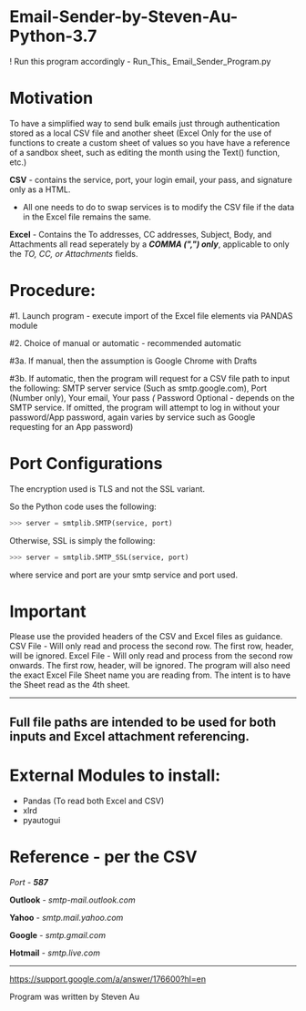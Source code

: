 # Email-Sender-by-Steven-Au-Python-3.7
! Run this program accordingly - Run_This_ Email_Sender_Program.py

# Motivation
To have a simplified way to send bulk emails just through authentication stored as a local CSV file and another sheet (Excel Only for the use of functions to create a custom sheet of values so you have have a reference of a sandbox sheet, such as editing the month using the Text() function, etc.)

**CSV** - contains the service, port, your login email, your pass, and signature only as a HTML.
- All one needs to do to swap services is to modify the CSV file if the data in the Excel file remains the same.

**Excel** - Contains the To addresses, CC addresses, Subject, Body, and Attachments all read seperately by a ***COMMA (",") only***, applicable to only the *TO, CC, or Attachments* fields.

# Procedure:

#1. Launch program - execute import of the Excel file elements via PANDAS module

#2. Choice of manual or automatic - recommended automatic

#3a. If manual, then the assumption is Google Chrome with Drafts

#3b. If automatic, then the program will request for a CSV file path to input the following: 
SMTP server service (Such as smtp.google.com), Port (Number only), Your email, Your pass *(* Password Optional - depends on the SMTP service. If omitted, the program will attempt to log in without your password/App password, again varies by service such as Google requesting for an App password)

# Port Configurations
The encryption used is TLS and not the SSL variant. 

So the Python code uses the following:
```python
>>> server = smtplib.SMTP(service, port)
```
Otherwise, SSL is simply the following:
```python
>>> server = smtplib.SMTP_SSL(service, port)
```

where service and port are your smtp service and port used.

# Important
Please use the provided headers of the CSV and Excel files as guidance.
CSV File - Will only read and process the second row. The first row, header, will be ignored.
Excel File - Will only read and process from the second row onwards. The first row, header, will be ignored.
The program will also need the exact Excel File Sheet name you are reading from. The intent is to have the Sheet read as the 4th sheet.

---
Full file paths are intended to be used for both inputs and Excel attachment referencing.
---

# External Modules to install:
* Pandas (To read both Excel and CSV)
* xlrd
* pyautogui



# Reference - per the CSV
*Port - **587***

**Outlook** - 
*smtp-mail.outlook.com*

**Yahoo** -
*smtp.mail.yahoo.com*

**Google** -
*smtp.gmail.com*

**Hotmail** -
*smtp.live.com*


---

https://support.google.com/a/answer/176600?hl=en

 Program was written by Steven Au
